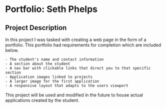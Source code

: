 # Portfolio: Seth Phelps

## Project Description

In this project I was tasked with creating a web page in the form of a portfolio. This portfolio had requirements for completion which are included below.

    - The student's name and contact information
    - A section about the student
    - A nav bar with clickable links that direct you to that specific section
    - Application images linked to projects
    - A larger image for the first application
    - A responsive layout that adapts to the users viewport

This project will be used and modified in the future to house actual applications created by the student.
